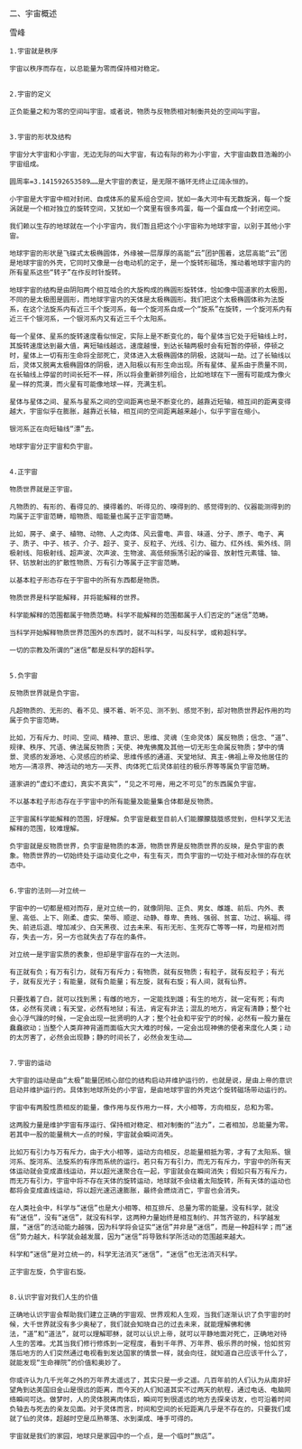 二、宇宙概述

雪峰


    1.宇宙就是秩序

    宇宙以秩序而存在，以总能量为零而保持相对稳定。


    2.宇宙的定义

    正负能量之和为零的空间叫宇宙。或者说，物质与反物质相对制衡共处的空间叫宇宙。


    3.宇宙的形状及结构

    宇宙分大宇宙和小宇宙，无边无际的叫大宇宙，有边有际的称为小宇宙，大宇宙由数目浩瀚的小宇宙组成。

    圆周率=3.141592653589……是大宇宙的表证，是无限不循环无终止辽阔永恒的。

    小宇宙是大宇宙中相对封闭、自成体系的星系组合空间，犹如一条大河中有无数旋涡，每一个旋涡就是一个相对独立的旋转空间，又犹如一个窝里有很多鸡蛋，每一个蛋自成一个封闭空间。

    我们赖以生存的地球就在一个小宇宙内，我们暂且把这个小宇宙称为地球宇宙，以别于其他小宇宙。

    地球宇宙的形状是飞碟式太极椭圆体，外缘被一层厚厚的高能“云”团护围着，这层高能“云”团是地球宇宙的外壳，它同时又像是一台电动机的定子，是一个旋转形磁场，推动着地球宇宙内的所有星系这些“转子”在作反时针旋转。

    地球宇宙的结构是由阴阳两个相互啮合的大旋构成的椭圆形旋转体，恰如像中国道家的太极图，不同的是太极图是圆形，而地球宇宙内的天体是太极椭圆形。我们把这个太极椭圆体称为法旋系，在这个法旋系内有近三千个旋河系，每一个旋河系自成一个“旋系”在旋转，一个旋河系内有近三千个银河系，一个银河系内又有近三千个太阳系。

    每一个星体、星系的旋转速度看似恒定，实际上是不断变化的，每个星体当它处于短轴线上时，其旋转速度达到最大值，离短轴线越远，速度越慢，到达长轴两极时会有短暂的停顿，停顿之时，星体上一切有形生命将全部死亡，灵体进入太极椭圆体的阴极，这就叫一劫。过了长轴线以后，灵体又脱离太极椭圆体的阴极，进入阳极以有形生命出现。所有星体、星系由于质量不同，在长轴线上停留的时间长短不一样，所以将会重新排列组合，比如地球在下一圈有可能成为像火星一样的荒漠，而火星有可能像地球一样，充满生机。

    星体与星体之间、星系与星系之间的空间距离也是不断变化的，越靠近短轴，相互间的距离变得越大，宇宙似乎在膨胀，越靠近长轴，相互间的空间距离越来越小，似乎宇宙在缩小。

    银河系正在向短轴线“漂”去。

    地球宇宙分正宇宙和负宇宙。

    
    4.正宇宙

    物质世界就是正宇宙。

    凡物质的、有形的、看得见的、摸得着的、听得见的、嗅得到的、感觉得到的、仪器能测得到的均属于正宇宙范畴，暗物质、暗能量也属于正宇宙范畴。

    比如，房子、桌子、植物、动物、人之肉体、风云雷电、声音、味道、分子、原子、电子、离子、质子、中子、核子、介子、超子、变子、反粒子、光线、引力、磁力、红外线、紫外线、阴极射线、阳极射线、超声波、次声波、生物波、高低频振荡引起的噪音、放射性元素镭、铀、钚、钫放射出的扩散性物质、万有引力等属于正宇宙范畴。

    以基本粒子形态存在于宇宙中的所有东西都是物质。

    物质世界是科学能解释，并将能解释的世界。

    科学能解释的范围都属于物质范畴。科学不能解释的范围都属于人们否定的“迷信”范畴。

    当科学开始解释物质世界范围外的东西时，就不叫科学，叫反科学，或称超科学。

    一切的宗教及所谓的“迷信”都是反科学的超科学。

    
    5.负宇宙

    反物质世界就是负宇宙。

    凡超物质的、无形的、看不见、摸不着、听不见、测不到、感觉不到，却对物质世界起作用的均属于负宇宙范畴。

    比如，万有斥力、时间、空间、精神、意识、思维、灵魂（生命灵体）属反物质；信念、“道”、规律、秩序、咒语、佛法属反物质；天使、神鬼佛魔及其他一切无形生命属反物质；梦中的情景、灵感的发源地、心灵感应的桥梁、思维传感的通道、天堂地狱、真主-佛祖上帝及他居住的地方——清凉界、神活动的地方——天界、肉体死亡后灵体前往的极乐界等等属负宇宙范畴。

    道家讲的“虚幻不虚幻，真实不真实”，“见之不可用，用之不可见”的东西属负宇宙。

    不以基本粒子形态存在于宇宙中的所有能量及能量集合体都是反物质。

    正宇宙属科学能解释的范围，好理解。负宇宙是截至目前人们能朦朦胧胧感觉到，但科学又无法解释的范围，较难理解。

    负宇宙就是反物质世界，负宇宙是物质的本源，物质世界是反物质世界的反映，是负宇宙的表象。物质世界的一切始终处于运动变化之中，有生有灭，而负宇宙的一切处于相对永恒的存在状态中。

    
    6.宇宙的法则——对立统一

    宇宙中的一切都是相对而存，是对立统一的，就像阴阳、正负、男女、雌雄、前后、内外、表里、高低、上下、刚柔、虚实、荣辱、顺逆、动静、尊卑、贵贱、强弱、贫富、功过、祸福、得失、前进后退、增加减少、白天黑夜、过去未来、有形无形、生死存亡等等一样，均是相对而存，失去一方，另一方也就失去了存在的条件。

    对立统一是宇宙实质的表象，但却是宇宙存在的一大法则。

    有正就有负；有万有引力，就有万有斥力；有物质，就有反物质；有粒子，就有反粒子；有光子，就有反光子；有能量，就有负能量；有左旋，就有右旋；有人间，就有仙界。

    只要找着了白，就可以找到黑；有雌的地方，一定能找到雄；有生的地方，就一定有死；有肉体，必然有灵魂；有天堂，必然有地狱；有法，肯定有非法；混乱的地方，肯定有清静；整个社会心浮气躁的时候，一定会出现一批贤明的人才；整个社会和平安宁的时候，必然有一股力量在蠢蠢欲动；当整个人类弃神背道而面临大灾大难的时候，一定会出现神佛的使者来度化人类；动的太厉害了，必然会出现静；静的时间长了，必然会发生动……
    

    7.宇宙的运动

    大宇宙的运动是由“太极”能量团核心部位的结构启动并维护运行的，也就是说，是由上帝的意识启动并维护运行的。具体到地球所处的小宇宙，是由地球宇宙的外壳这个旋转磁场带动运行的。

    宇宙中有两股性质相反的能量，像作用与反作用力一样，大小相等，方向相反，总和为零。

    这两股力量是维护宇宙有序运行、保持相对稳定、相对制衡的“法力”，二者相加，总能量为零。若其中一股的能量稍大一点的时候，宇宙就会瞬间消失。

    比如万有引力与万有斥力，由于大小相等，运动方向相反，总能量相抵为零，才有了太阳系、银河系、旋河系、法旋系的有序而系统的运行。若只有万有引力，而无万有斥力，宇宙中的所有天体运动就会变成直线运动，并以超光速聚合在一起，宇宙就会在瞬间消失；假如只有万有斥力，而无万有引力，宇宙中将不存在天体的旋转运动，地球就不会绕着太阳旋转，所有天体的运动也都将会变成直线运动，将以超光速迅速膨胀，最终会燃烧消亡，宇宙也会消失。

    在人类社会中，科学与“迷信”也是大小相等、相互排斥、总量为零的能量。没有科学，就没有“迷信”，没有“迷信”，就没有科学，这两种力量始终是相互制约、并驾齐驱的，科学越发展，“迷信”的活动能力越强，因为科学将会证实“迷信”并非是“迷信”，而是一种超科学；而“迷信”势力越大，科学就会越发展，因为“迷信”将导致科学所活动的范围越来越大。

    科学和“迷信”是对立统一的，科学无法消灭“迷信”，“迷信”也无法消灭科学。

    正宇宙左旋，负宇宙右旋。
    

    8.认识宇宙对我们人生的价值

    正确地认识宇宙会帮助我们建立正确的宇宙观、世界观和人生观，当我们逐渐认识了负宇宙的时候，大千世界就没有多少奥秘了，我们就会知晓自己的过去未来，就能理解佛和佛法，“道”和“道法”，就可以理解耶稣，就可以认识上帝，就可以平静地面对死亡，正确地对待人生的苦难。尤其当我们修行修炼到一定程度，看到千年界、万年界、极乐界的时候，恰如贫穷落后地方的人们突然通过电视看到发达国家的情景一样，就会向往，就知道自己应该干什么了，就能发现“生命禅院”的价值和奥妙了。

    你或许认为几千光年之外的万年界太遥远了，其实只是一步之遥。几百年前的人们认为从南非好望角到达美国旧金山是很远的距离，而今天的人们知道其实不过两天的航程，通过电话、电脑网络瞬间可达。做梦时，人的灵体脱离肉体后，瞬间可到很遥远的地方去探亲访友，也可沿着时间负轴去与死去的亲友见面。对于灵体而言，时间和空间的长短距离几乎是不存在的，只要我们成就了仙的灵体，超越时空是瓜熟蒂落、水到渠成、唾手可得的。

    宇宙就是我们的家园，地球只是家园中的一个点，是一个临时“旅店”。



